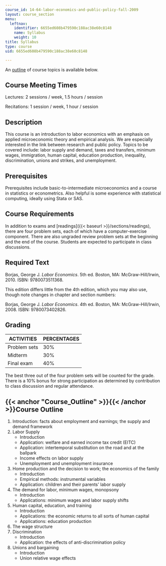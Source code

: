 ```yaml
---
course_id: 14-64-labor-economics-and-public-policy-fall-2009
layout: course_section
menu:
  leftnav:
    identifier: 6655ed608b479590c188ac38e60c8148
    name: Syllabus
    weight: 10
title: Syllabus
type: course
uid: 6655ed608b479590c188ac38e60c8148

---
```


An [outline](#Course_Outline) of course topics is available below.

Course Meeting Times
--------------------

Lectures: 2 sessions / week, 1.5 hours / session

Recitations: 1 session / week, 1 hour / session

Description
-----------

This course is an introduction to labor economics with an emphasis on applied microeconomic theory and empirical analysis. We are especially interested in the link between research and public policy. Topics to be covered include: labor supply and demand, taxes and transfers, minimum wages, immigration, human capital, education production, inequality, discrimination, unions and strikes, and unemployment.

Prerequisites
-------------

Prerequisites include basic-to-intermediate microeconomics and a course in statistics or econometrics. Also helpful is some experience with statistical computing, ideally using Stata or SAS.

Course Requirements
-------------------

In addition to exams and [readings]({{< baseurl >}}/sections/readings), there are four problem sets, each of which have a computer-exercise component. There are also ungraded review problem sets at the beginning and the end of the course. Students are expected to participate in class discussions.

Required Text
-------------

Borjas, George J. _Labor Economics_. 5th ed. Boston, MA: McGraw-Hill/Irwin, 2010. ISBN: 9780073511368.

This edition differs little from the 4th edition, which you may also use, though note changes in chapter and section numbers:

Borjas, George J. _Labor Economics_. 4th ed. Boston, MA: McGraw-Hill/Irwin, 2008. ISBN: 9780073402826.

Grading
-------

| ACTIVITIES | PERCENTAGES |
| --- | --- |
| Problem sets | 30% |
| Midterm | 30% |
| Final exam | 40% 

The best three out of the four problem sets will be counted for the grade. There is a 10% bonus for strong participation as determined by contribution to class discussion and regular attendance.

{{< anchor "Course_Outline" >}}{{< /anchor >}}Course Outline
------------------------------------------------------------

1.  Introduction: facts about employment and earnings; the supply and demand framework
2.  Labor Supply
    *   Introduction
    *   Application: welfare and earned income tax credit (EITC)
    *   Application: intertemporal substitution on the road and at the ballpark
    *   Income effects on labor supply
    *   Unemployment and unemployment insurance
3.  Home production and the decision to work; the economics of the family
    *   Introduction
    *   Empirical methods: instrumental variables
    *   Application: children and their parents' labor supply
4.  The demand for labor, minimum wages, monopsony
    *   Introduction
    *   Applications: minimum wages and labor supply shifts
5.  Human capital, education, and training
    *   Introduction
    *   Applications: the economic returns to all sorts of human capital
    *   Applications: education production
6.  The wage structure
7.  Discrimination
    *   Introduction
    *   Application: the effects of anti-discrimination policy
8.  Unions and bargaining
    *   Introduction
    *   Union relative wage effects